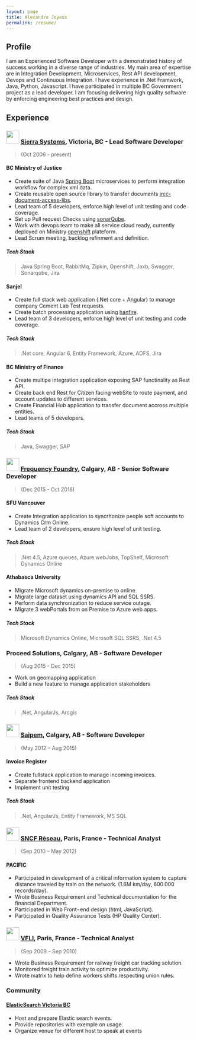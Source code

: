 ```yaml
---
layout: page
title: Alexandre Joyeux
permalink: /resume/
---
```


## Profile

I am an Experienced Software Developer with a demonstrated history of success working in a diverse range of industries. My main area of expertise are in Integration Development, Microservices, Rest API development, Devops and Continuous Integration. I have experience in .Net Framwork, Java, Python, Javascript. I have participated in multiple BC Government project as a lead developer. I am focusing delivering high quality software by enforcing engineering best practices and design.

## Experience

### <img src="https://www.sierrasystems.com/wp-content/uploads/Sierra-Systems-NTT-Company-Logo.png"  height="35"/>  [Sierra Systems](https://www.sierrasystems.com), Victoria, BC - Lead Software Developer

> (Oct 2006 - present)

#### BC Ministry of Justice

* Create suite of Java [Spring Boot](https://spring.io/projects/spring-boot) microservices to perform integration workflow for complex xml data.
* Create reusable open source library to transfer documents [jrcc-document-access-libs](https://github.com/bcgov/jrcc-document-access-libs).
* Lead team of 5 developers, enforce high level of unit testing and code coverage.
* Set up Pull request Checks using [sonarQube](https://www.sonarqube.org/).
* Work with devops team to make all service cloud ready, currently deployed on Ministry [openshift](https://www.openshift.com/) plateform.
* Lead Scrum meeting, backlog refinment and definition.

##### Tech Stack

> Java Spring Boot, RabbitMq, Zipkin, Openshift, Jaxb, Swagger, Sonarqube, Jira

#### Sanjel

* Create full stack web application (.Net core + Angular) to manage company Cement Lab Test requests.
* Create batch processing application using [hanfire](https://www.hangfire.io/).
* Lead team of 3 developers, enforce high level of unit testing and code coverage.

##### Tech Stack

> .Net core, Angular 6, Entity Framework, Azure, ADFS, Jira

#### BC Ministry of Finance

* Create multipe integration application exposing SAP functinality as Rest API.
* Create back end Rest for Citizen facing webSite to route payment, and account updates to different services.
* Create Financial Hub application to transfer document accross multiple entities.
* Lead teams of 5 developers.

##### Tech Stack

> Java, Swagger, SAP

### <img src="http://frequencyfoundry.ca/wp-content/uploads/2017/12/ff-large111.png"  height="35"   />  [Frequency Foundry](http://frequencyfoundry.ca), Calgary, AB - Senior Software Developer

> (Dec 2015 - Oct 2016)

#### SFU Vancouver

* Create Integration application to syncrhonize people soft accounts to Dynamics Crm Online.
* Lead team of 2 developers, ensure high level of unit testing.

##### Tech Stack

> .Net 4.5, Azure queues, Azure webJobs, TopShelf, Microsoft Dynamics Online

#### Athabasca University

* Migrate Microsoft dynamics on-premise to online.
* Migrate large dataset using dynamics API and SQL SSRS.
* Perform data synchronization to reduce service outage.
* Migrate 3 webPortals from on Premise to Azure web apps.

##### Tech Stack

> Microsoft Dynamics Online, Microsoft SQL SSRS, .Net 4.5

### Proceed Solutions, Calgary, AB - Software Developer

> (Aug 2015 - Dec 2015)

* Work on geomapping application
* Build a new feature to manage application stakeholders

##### Tech Stack

> .Net, AngularJs, Arcgis

### <img src="https://www.nicepng.com/png/full/164-1644460_saipem-logo-engineering-oil-and-gas-logo-saipem.png"  height="35"/>  [Saipem](https://www.saipem.com/en), Calgary, AB - Software Developer 


> (May 2012 – Aug 2015)

#### Invoice Register

* Create fullstack application to manage incoming invoices.
* Separate frontend backend application
* Implement unit testing

##### Tech Stack

> .Net, AngularJs, Entity Framework, MS SQL

### <img src="https://upload.wikimedia.org/wikipedia/commons/1/10/SNCF_R%C3%A9seau.png" height="35" />  [SNCF Réseau](https://www.sncf-reseau.com/en), Paris, France - Technical Analyst

> (Sep 2010 – May 2012)

#### PACIFIC

* Participated in development of a critical information system to capture distance traveled by train on the network. (1.6M km/day, 600.000 records/day).
* Wrote Business Requirement and Technical documentation for the financial Department.
* Participated in Web Front¬end design (html, JavaScript).
* Participated in Quality Assurance Tests (HP Quality Center).

### <img src="https://www.vfli.fr/extension/project/design/website/images/logo.png" height="35">  [VFLI](https://www.vfli.fr/en), Paris, France - Technical Analyst 

> (Sep 2009 – Sep 2010)

* Wrote Business Requirement for railway freight car tracking solution.
* Monitored freight train activity to optimize productivity.
* Wrote matrix to help define workers shifts respecting union rules.

### Community

#### [ElasticSearch Victoria BC](https://www.meetup.com/Victoria-Elastic-Fantastics/)

* Host and prepare Elastic search events.
* Provide repositories with exemple on usage.
* Organize venue for different host to speak at events